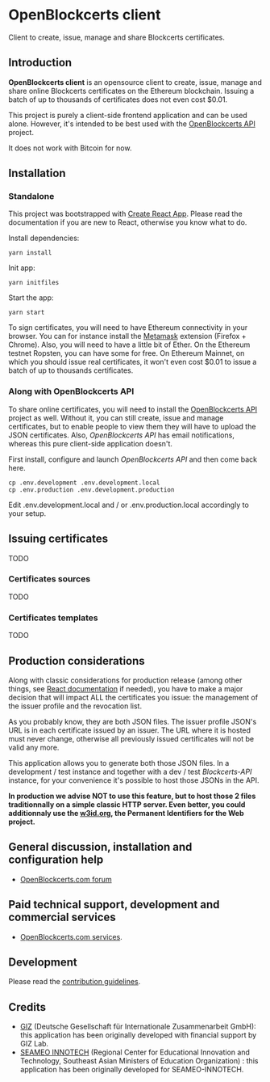 # OpenBlockcerts client

Client to create, issue, manage and share Blockcerts certificates.

## Introduction

**OpenBlockcerts client** is an opensource client to create, issue, manage and share online Blockcerts certificates on the Ethereum blockchain. Issuing a batch of up to thousands of certificates does not even cost $0.01.

This project is purely a client-side frontend application and can be used alone. However, it's intended to be best used with the [OpenBlockcerts API](https://github.com/openblockcerts/openblockcerts-api) project.

It does not work with Bitcoin for now.

## Installation

### Standalone

This project was bootstrapped with [Create React App](https://create-react-app.dev/). Please read the documentation if you are new to React, otherwise you know what to do.

Install dependencies:

````
yarn install
````

Init app:

````
yarn initfiles
````

Start the app:

````
yarn start
````

To sign certificates, you will need to have Ethereum connectivity in your browser. You can for instance install the [Metamask](https://metamask.io/) extension (Firefox + Chrome). Also, you will need to have a little bit of Ether. On the Ethereum testnet Ropsten, you can have some for free. On Ethereum Mainnet, on which you should issue real certificates, it won't even cost $0.01 to issue a batch of up to thousands certificates.

### Along with OpenBlockcerts API

To share online certificates, you will need to install the [OpenBlockcerts API](https://github.com/openblockcerts/openblockcerts-api) project as well. Without it, you can still create, issue and manage certificates, but to enable people to view them they will have to upload the JSON certificates. Also, *OpenBlockcerts API* has email notifications, whereas this pure client-side application doesn't.

First install, configure and launch *OpenBlockcerts API* and then come back here.

````
cp .env.development .env.development.local
cp .env.production .env.development.production
````

Edit .env.development.local and / or .env.production.local accordingly to your setup.

## Issuing certificates

TODO

### Certificates sources

TODO

### Certificates templates

TODO

## Production considerations

Along with classic considerations for production release (among other things, see [React documentation](https://create-react-app.dev/docs/production-build/) if needed), you have to make a major decision that will impact ALL the certificates you issue: the management of the issuer profile and the revocation list.

As you probably know, they are both JSON files. The issuer profile JSON's URL is in each certificate issued by an issuer. The URL where it is hosted must never change, otherwise all previously issued certificates will not be valid any more.

This application allows you to generate both those JSON files. In a development / test instance and together with a dev / test *Blockcerts-API* instance, for your convenience it's possible to host those JSONs in the API.

**In production we advise NOT to use this feature, but to host those 2 files traditionnally on a simple classic HTTP server. Even better, you could additionnaly use the [w3id.org](https://w3id.org/), the Permanent Identifiers for the Web project.**

## General discussion, installation and configuration help

+ [OpenBlockcerts.com forum](https://www.openblockcerts.com/forum)

## Paid technical support, development and commercial services

+ [OpenBlockcerts.com services](https://www.openblockcerts.com/services).

## Development

Please read the [contribution guidelines](CONTRIBUTING.md).

## Credits

+ [GIZ](https://www.giz.de/en/html/index.html) (Deutsche Gesellschaft für Internationale Zusammenarbeit GmbH): this application has been originally developed with financial support by GIZ Lab.
+ [SEAMEO INNOTECH](https://www.seameo-innotech.org/) (Regional Center for Educational Innovation and Technology, Southeast Asian Ministers of Education Organization) : this application has been originally developed for SEAMEO-INNOTECH.
